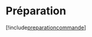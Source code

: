# Préparation

[!include[preparationcommande](preparation.preparationcommande.autogen.md)]






































































